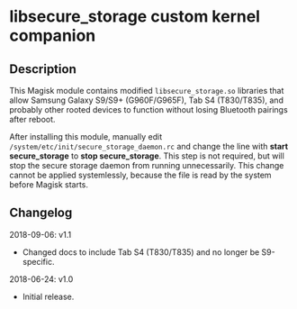 # **libsecure_storage custom kernel companion**

## Description

This Magisk module contains modified `libsecure_storage.so` libraries that allow Samsung Galaxy S9/S9+ (G960F/G965F), Tab S4 (T830/T835), and probably other rooted devices to function without losing Bluetooth pairings after reboot.

After installing this module, manually edit `/system/etc/init/secure_storage_daemon.rc` and change the line with **start secure_storage** to **stop secure_storage**. This step is not required, but will stop the secure storage daemon from running unnecessarily. This change cannot be applied systemlessly, because the file is read by the system before Magisk starts.

## Changelog

2018-09-06: v1.1

- Changed docs to include Tab S4 (T830/T835) and no longer be S9-specific.

2018-06-24: v1.0

- Initial release.
